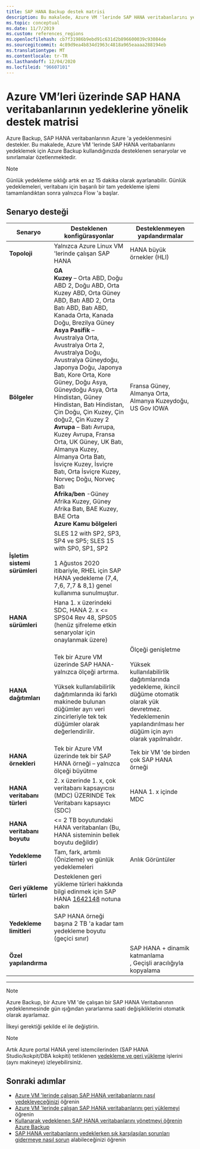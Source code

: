 ```yaml
---
title: SAP HANA Backup destek matrisi
description: Bu makalede, Azure VM 'lerinde SAP HANA veritabanlarını yedeklemek için Azure Backup kullandığınızda desteklenen senaryolar ve sınırlamalar hakkında bilgi edinin.
ms.topic: conceptual
ms.date: 11/7/2019
ms.custom: references_regions
ms.openlocfilehash: cb7f31986b9ebd91c631d2b896600039c93084de
ms.sourcegitcommit: 4c89d9ea4b834d1963c4818a965eaaaa288194eb
ms.translationtype: MT
ms.contentlocale: tr-TR
ms.lasthandoff: 12/04/2020
ms.locfileid: "96607101"
---
```

# <a name="support-matrix-for-backup-of-sap-hana-databases-on-azure-vms"></a>Azure VM’leri üzerinde SAP HANA veritabanlarının yedeklerine yönelik destek matrisi

Azure Backup, SAP HANA veritabanlarının Azure 'a yedeklenmesini destekler. Bu makalede, Azure VM 'lerinde SAP HANA veritabanlarını yedeklemek için Azure Backup kullandığınızda desteklenen senaryolar ve sınırlamalar özetlenmektedir.

> [!NOTE]
> Günlük yedekleme sıklığı artık en az 15 dakika olarak ayarlanabilir. Günlük yedeklemeleri, veritabanı için başarılı bir tam yedekleme işlemi tamamlandıktan sonra yalnızca Flow 'a başlar.

## <a name="scenario-support"></a>Senaryo desteği

| **Senaryo**               | **Desteklenen konfigürasyonlar**                                | **Desteklenmeyen yapılandırmalar**                              |
| -------------------------- | ------------------------------------------------------------ | ------------------------------------------------------------ |
| **Topoloji**               | Yalnızca Azure Linux VM 'lerinde çalışan SAP HANA                    | HANA büyük örnekler (HLI)                                   |
| **Bölgeler**                   | **GA**<br> **Kuzey** – Orta ABD, Doğu ABD 2, Doğu ABD, Orta Kuzey ABD, Orta Güney ABD, Batı ABD 2, Orta Batı ABD, Batı ABD, Kanada Orta, Kanada Doğu, Brezilya Güney <br> **Asya Pasifik** – Avustralya Orta, Avustralya Orta 2, Avustralya Doğu, Avustralya Güneydoğu, Japonya Doğu, Japonya Batı, Kore Orta, Kore Güney, Doğu Asya, Güneydoğu Asya, Orta Hindistan, Güney Hindistan, Batı Hindistan, Çin Doğu, Çin Kuzey, Çin doğu2, Çin Kuzey 2 <br> **Avrupa** – Batı Avrupa, Kuzey Avrupa, Fransa Orta, UK Güney, UK Batı, Almanya Kuzey, Almanya Orta Batı, İsviçre Kuzey, İsviçre Batı, Orta İsviçre Kuzey, Norveç Doğu, Norveç Batı <br> **Afrika/ben** -Güney Afrika Kuzey, Güney Afrika Batı, BAE Kuzey, BAE Orta  <BR>  **Azure Kamu bölgeleri** | Fransa Güney, Almanya Orta, Almanya Kuzeydoğu, US Gov IOWA |
| **İşletim sistemi sürümleri**            | SLES 12 with SP2, SP3, SP4 ve SP5; SLES 15 with SP0, SP1, SP2 <br><br>  1 Ağustos 2020 itibariyle, RHEL için SAP HANA yedekleme (7,4, 7,6, 7,7 & 8,1) genel kullanıma sunulmuştur.                |                                             |
| **HANA sürümleri**          | Hana 1. x üzerindeki SDC, HANA 2. x <= SPS04 Rev 48, SPS05 (henüz şifreleme etkin senaryolar için onaylanmak üzere)      |                                                            |
| **HANA dağıtımları**       | Tek bir Azure VM üzerinde SAP HANA-yalnızca ölçeği artırma. <br><br> Yüksek kullanılabilirlik dağıtımlarında iki farklı makinede bulunan düğümler ayrı veri zincirleriyle tek tek düğümler olarak değerlendirilir.               | Ölçeği genişletme <br><br> Yüksek kullanılabilirlik dağıtımlarında yedekleme, ikincil düğüme otomatik olarak yük devretmez. Yedeklemenin yapılandırılması her düğüm için ayrı olarak yapılmalıdır.                                           |
| **HANA örnekleri**         | Tek bir Azure VM üzerinde tek bir SAP HANA örneği – yalnızca ölçeği büyütme | Tek bir VM 'de birden çok SAP HANA örneği                  |
| **HANA veritabanı türleri**    | 2. x üzerinde 1. x, çok veritabanı kapsayıcısı (MDC) ÜZERINDE Tek Veritabanı kapsayıcı (SDC) | HANA 1. x içinde MDC                                              |
| **HANA veritabanı boyutu**     | <= 2 TB boyutundaki HANA veritabanları (Bu, HANA sisteminin bellek boyutu değildir)               |                                                              |
| **Yedekleme türleri**           | Tam, fark, artımlı (Önizleme) ve günlük yedeklemeleri                          |  Anlık Görüntüler                                       |
| **Geri yükleme türleri**          | Desteklenen geri yükleme türleri hakkında bilgi edinmek için SAP HANA [1642148](https://launchpad.support.sap.com/#/notes/1642148) notuna bakın |                                                              |
| **Yedekleme limitleri**          | SAP HANA örneği başına 2 TB 'a kadar tam yedekleme boyutu (geçici sınır)         |                                                              |
| **Özel yapılandırma** |                                                              | SAP HANA + dinamik katmanlama <br>  , Geçişli aracılığıyla kopyalama        |

------

>[!NOTE]
>Azure Backup, bir Azure VM 'de çalışan bir SAP HANA Veritabanının yedeklenmesinde gün ışığından yararlanma saati değişikliklerini otomatik olarak ayarlamaz.
>
>İlkeyi gerektiği şekilde el ile değiştirin.

> [!NOTE]
> Artık Azure portal HANA yerel istemcilerinden (SAP HANA Studio/kokpit/DBA kokpiti) tetiklenen [yedekleme ve geri yükleme](./sap-hana-db-manage.md#monitor-manual-backup-jobs-in-the-portal) işlerini (aynı makineye) izleyebilirsiniz.

## <a name="next-steps"></a>Sonraki adımlar

* [Azure VM 'lerinde çalışan SAP HANA veritabanlarını nasıl yedekleyeceğinizi](./backup-azure-sap-hana-database.md) öğrenin
* [Azure VM 'lerinde çalışan SAP HANA veritabanlarını geri yüklemeyi](./sap-hana-db-restore.md) öğrenin
* [Kullanarak yedeklenen SAP HANA veritabanlarını yönetmeyi öğrenin Azure Backup](sap-hana-db-manage.md)
* [SAP HANA veritabanlarını yedeklerken sık karşılaşılan sorunları gidermeye nasıl sorun](./backup-azure-sap-hana-database-troubleshoot.md) alabileceğinizi öğrenin

